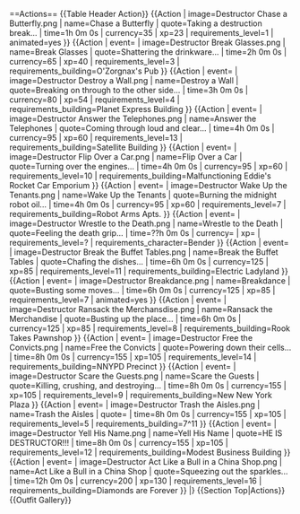 ==Actions==
{{Table Header Action}}
{{Action
| image=Destructor Chase a Butterfly.png
| name=Chase a Butterfly
| quote=Taking a destruction break...
| time=1h 0m 0s
| currency=35
| xp=23
| requirements_level=1
| animated=yes
}}
{{Action
| event=
| image=Destructor Break Glasses.png
| name=Break Glasses
| quote=Shattering the drinkware...
| time=2h 0m 0s
| currency=65
| xp=40
| requirements_level=3
| requirements_building=O'Zorgnax's Pub
}}
{{Action
| event=
| image=Destructor Destroy a Wall.png
| name=Destroy a Wall
| quote=Breaking on through to the other side...
| time=3h 0m 0s
| currency=80
| xp=54
| requirements_level=4
| requirements_building=Planet Express Building
}}
{{Action
| event=
| image=Destructor Answer the Telephones.png
| name=Answer the Telephones
| quote=Coming through loud and clear...
| time=4h 0m 0s
| currency=95
| xp=60
| requirements_level=13
| requirements_building=Satellite Building
}}
{{Action
| event=
| image=Destructor Flip Over a Car.png
| name=Flip Over a Car
| quote=Turning over the engines...
| time=4h 0m 0s
| currency=95
| xp=60
| requirements_level=10
| requirements_building=Malfunctioning Eddie's Rocket Car Emporium
}}
{{Action
| event=
| image=Destructor Wake Up the Tenants.png
| name=Wake Up the Tenants
| quote=Burning the midnight robot oil...
| time=4h 0m 0s
| currency=95
| xp=60
| requirements_level=7
| requirements_building=Robot Arms Apts.
}}
{{Action
| event=
| image=Destructor Wrestle to the Death.png
| name=Wrestle to the Death
| quote=Feeling the death grip...
| time=??h 0m 0s
| currency=
| xp=
| requirements_level=?
| requirements_character=Bender
}}
{{Action
| event=
| image=Destructor Break the Buffet Tables.png
| name=Break the Buffet Tables
| quote=Chafing the dishes...
| time=6h 0m 0s
| currency=125
| xp=85
| requirements_level=11
| requirements_building=Electric Ladyland
}}
{{Action
| event=
| image=Destructor Breakdance.png
| name=Breakdance
| quote=Busting some moves...
| time=6h 0m 0s
| currency=125
| xp=85
| requirements_level=7
| animated=yes
}}
{{Action
| event=
| image=Destructor Ransack the Merchansdise.png
| name=Ransack the Merchandise
| quote=Busting up the place...
| time=6h 0m 0s
| currency=125
| xp=85
| requirements_level=8
| requirements_building=Rook Takes Pawnshop
}}
{{Action
| event=
| image=Destructor Free the Convicts.png
| name=Free the Convicts
| quote=Powering down their cells...
| time=8h 0m 0s
| currency=155
| xp=105
| requirements_level=14
| requirements_building=NNYPD Precinct
}}
{{Action
| event=
| image=Destructor Scare the Guests.png
| name=Scare the Guests
| quote=Killing, crushing, and destroying...
| time=8h 0m 0s
| currency=155
| xp=105
| requirements_level=9
| requirements_building=New New York Plaza
}}
{{Action
| event=
| image=Destructor Trash the Aisles.png
| name=Trash the Aisles
| quote=
| time=8h 0m 0s
| currency=155
| xp=105
| requirements_level=5
| requirements_building=7^11
}}
{{Action
| event=
| image=Destructor Yell His Name.png
| name=Yell His Name
| quote=HE IS DESTRUCTOR!!!
| time=8h 0m 0s
| currency=155
| xp=105
| requirements_level=12
| requirements_building=Modest Business Building
}}
{{Action
| event=
| image=Destructor Act Like a Bull in a China Shop.png
| name=Act Like a Bull in a China Shop
| quote=Squeezing out the sparkles...
| time=12h 0m 0s
| currency=200
| xp=130
| requirements_level=16
| requirements_building=Diamonds are Forever
}}
|}
{{Section Top|Actions}}
{{Outfit Gallery}}
